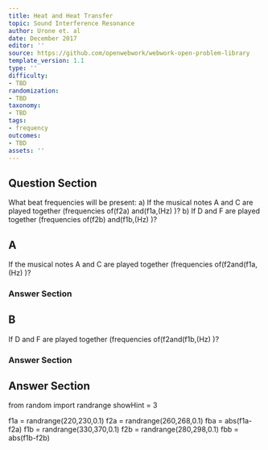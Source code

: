 ```yaml
---
title: Heat and Heat Transfer
topic: Sound Interference Resonance
author: Urone et. al
date: December 2017
editor: ''
source: https://github.com/openwebwork/webwork-open-problem-library
template_version: 1.1
type: ''
difficulty:
- TBD
randomization:
- TBD
taxonomy:
- TBD
tags:
- frequency
outcomes:
- TBD
assets: ''
---
```


## Question Section 

What beat frequencies will be present: 
a) If the musical notes A and C are played together (frequencies of(f2a) and(f1a,(Hz) )? 
b) If D and F are played together (frequencies of(f2b) and(f1b,(Hz) )?

## A
If the musical notes A and C are played together (frequencies of(f2and(f1a,(Hz) )? 
### Answer Section
## B
If D and F are played together (frequencies of(f2and(f1b,(Hz) )?
### Answer Section


## Answer Section

from random import randrange
showHint = 3

f1a = randrange(220,230,0.1)
f2a = randrange(260,268,0.1)
fba = abs(f1a-f2a)
f1b = randrange(330,370,0.1)
f2b = randrange(280,298,0.1)
fbb = abs(f1b-f2b)